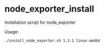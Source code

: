 # node_exporter_install

Installation script for node_exporter

Usage:
```
./install_node_exporter.sh 1.3.1 linux-amd64
```
